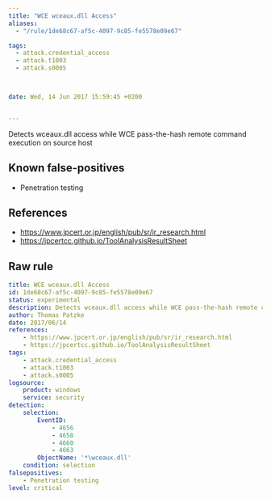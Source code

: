 ```yaml
---
title: "WCE wceaux.dll Access"
aliases:
  - "/rule/1de68c67-af5c-4097-9c85-fe5578e09e67"

tags:
  - attack.credential_access
  - attack.t1003
  - attack.s0005



date: Wed, 14 Jun 2017 15:59:45 +0200


---
```


Detects wceaux.dll access while WCE pass-the-hash remote command execution on source host

<!--more-->


## Known false-positives

* Penetration testing



## References

* https://www.jpcert.or.jp/english/pub/sr/ir_research.html
* https://jpcertcc.github.io/ToolAnalysisResultSheet


## Raw rule
```yaml
title: WCE wceaux.dll Access
id: 1de68c67-af5c-4097-9c85-fe5578e09e67
status: experimental
description: Detects wceaux.dll access while WCE pass-the-hash remote command execution on source host
author: Thomas Patzke
date: 2017/06/14
references:
    - https://www.jpcert.or.jp/english/pub/sr/ir_research.html
    - https://jpcertcc.github.io/ToolAnalysisResultSheet
tags:
    - attack.credential_access
    - attack.t1003
    - attack.s0005
logsource:
    product: windows
    service: security
detection:
    selection:
        EventID:
            - 4656
            - 4658
            - 4660
            - 4663
        ObjectName: '*\wceaux.dll'
    condition: selection
falsepositives:
    - Penetration testing
level: critical

```

